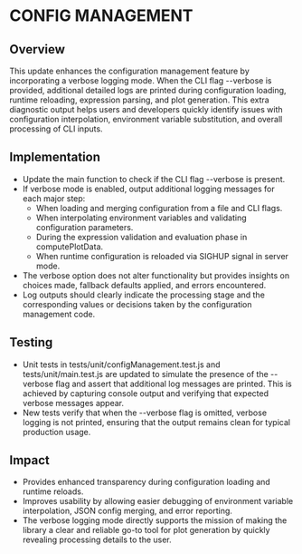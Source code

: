 # CONFIG MANAGEMENT

## Overview
This update enhances the configuration management feature by incorporating a verbose logging mode. When the CLI flag --verbose is provided, additional detailed logs are printed during configuration loading, runtime reloading, expression parsing, and plot generation. This extra diagnostic output helps users and developers quickly identify issues with configuration interpolation, environment variable substitution, and overall processing of CLI inputs.

## Implementation
- Update the main function to check if the CLI flag --verbose is present.
- If verbose mode is enabled, output additional logging messages for each major step:
  - When loading and merging configuration from a file and CLI flags.
  - When interpolating environment variables and validating configuration parameters.
  - During the expression validation and evaluation phase in computePlotData.
  - When runtime configuration is reloaded via SIGHUP signal in server mode.
- The verbose option does not alter functionality but provides insights on choices made, fallback defaults applied, and errors encountered.
- Log outputs should clearly indicate the processing stage and the corresponding values or decisions taken by the configuration management code.

## Testing
- Unit tests in tests/unit/configManagement.test.js and tests/unit/main.test.js are updated to simulate the presence of the --verbose flag and assert that additional log messages are printed. This is achieved by capturing console output and verifying that expected verbose messages appear.
- New tests verify that when the --verbose flag is omitted, verbose logging is not printed, ensuring that the output remains clean for typical production usage.

## Impact
- Provides enhanced transparency during configuration loading and runtime reloads.
- Improves usability by allowing easier debugging of environment variable interpolation, JSON config merging, and error reporting.
- The verbose logging mode directly supports the mission of making the library a clear and reliable go-to tool for plot generation by quickly revealing processing details to the user.